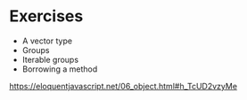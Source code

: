 # Exercises

* A vector type
* Groups
* Iterable groups
* Borrowing a method

https://eloquentjavascript.net/06_object.html#h_TcUD2vzyMe
